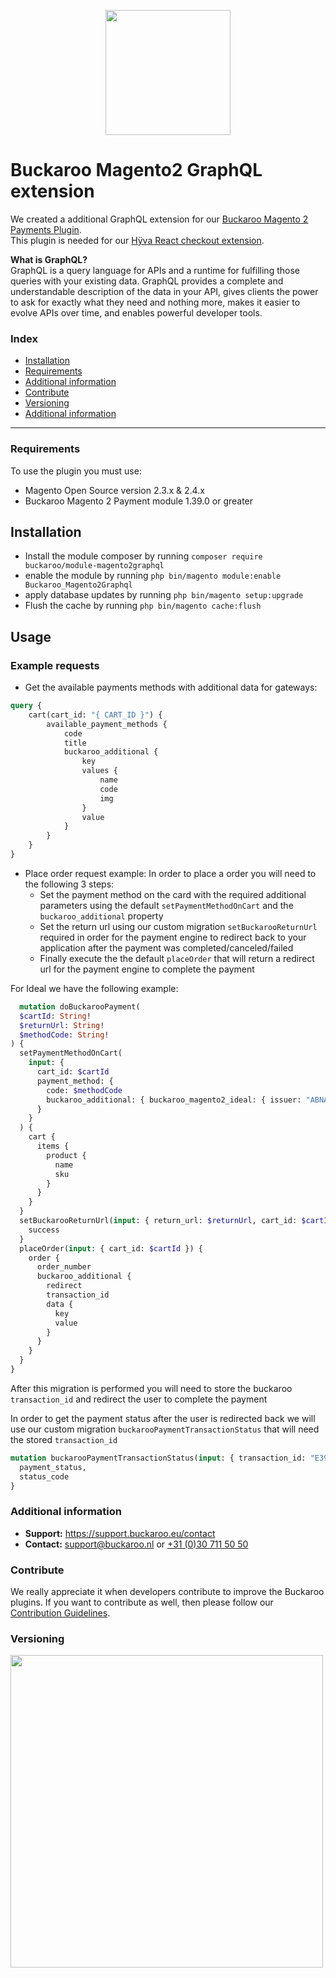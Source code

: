 <p align="center">
  <img src="https://www.buckaroo.nl/media/3652/magento2_graphqls_icon.png" width="200px" position="center">
</p>

# Buckaroo Magento2 GraphQL extension
We created a additional GraphQL extension for our [Buckaroo Magento 2 Payments Plugin](https://github.com/buckaroo-it/Magento2).<br>
This plugin is needed for our [Hÿva React checkout extension](https://github.com/buckaroo-it/Magento2_Hyva).<br>

<b>What is GraphQL?</b><br>GraphQL is a query language for APIs and a runtime for fulfilling those queries with your existing data. GraphQL provides a complete and understandable description of the data in your API, gives clients the power to ask for exactly what they need and nothing more, makes it easier to evolve APIs over time, and enables powerful developer tools.

### Index
- [Installation](#installation)
- [Requirements](#requirements)
- [Additional information](#additional-information)
- [Contribute](#contribute)
- [Versioning](#versioning)
- [Additional information](#additional-information)
---


### Requirements
To use the plugin you must use: 
- Magento Open Source version 2.3.x & 2.4.x
- Buckaroo Magento 2 Payment module 1.39.0 or greater 

## Installation
  - Install the module composer by running `composer require buckaroo/module-magento2graphql`
  - enable the module by running `php bin/magento module:enable Buckaroo_Magento2Graphql`
  - apply database updates by running `php bin/magento setup:upgrade`
  - Flush the cache by running `php bin/magento cache:flush`

## Usage

### Example requests

- Get the available payments methods with additional data for gateways:
```graphql
query {
    cart(cart_id: "{ CART_ID }") {
        available_payment_methods {
            code
            title
            buckaroo_additional {
                key
                values {
                    name
                    code
                    img
                }
                value
            }
        }
    }
}
```

- Place order request example: In order to place a order you will need to the following 3 steps:
  - Set the payment method on the card with the required additional parameters using the default `setPaymentMethodOnCart` and the `buckaroo_additional` property
  - Set the return url using our custom migration `setBuckarooReturnUrl` required in order for the payment engine to redirect back to your application after the payment was completed/canceled/failed
  - Finally execute the the default `placeOrder` that will return a redirect url for the payment engine to complete the payment

For Ideal we have the following example:
```graphql
  mutation doBuckarooPayment(
  $cartId: String!
  $returnUrl: String!
  $methodCode: String!
) {
  setPaymentMethodOnCart(
    input: {
      cart_id: $cartId
      payment_method: {
        code: $methodCode
        buckaroo_additional: { buckaroo_magento2_ideal: { issuer: "ABNANL2A" } }
      }
    }
  ) {
    cart {
      items {
        product {
          name
          sku
        }
      }
    }
  }
  setBuckarooReturnUrl(input: { return_url: $returnUrl, cart_id: $cartId }) {
    success
  }
  placeOrder(input: { cart_id: $cartId }) {
    order {
      order_number
      buckaroo_additional {
        redirect
        transaction_id
        data {
          key
          value
        }
      }
    }
  }
}

```
After this migration is performed you will need to store the buckaroo `transaction_id` and redirect the user to complete the payment

In order to get the payment status after the user is redirected back we will use our custom migration `buckarooPaymentTransactionStatus` that will need the stored `transaction_id`

```graphql
mutation buckarooPaymentTransactionStatus(input: { transaction_id: "E397CF4C24E64AA299F45246F9906F45" }) {
  payment_status,
  status_code
}
```
### Additional information
- **Support:** https://support.buckaroo.eu/contact
- **Contact:** [support@buckaroo.nl](mailto:support@buckaroo.nl) or [+31 (0)30 711 50 50](tel:+310307115050)

### Contribute
We really appreciate it when developers contribute to improve the Buckaroo plugins.
If you want to contribute as well, then please follow our [Contribution Guidelines](CONTRIBUTING.md).

### Versioning 
<p align="left">
  <img src="https://www.buckaroo.nl/media/3651/graphql_versioning.png" width="500px" position="center">
</p>
